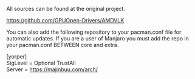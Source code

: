 All sources can be found at the original project.

https://github.com/GPUOpen-Drivers/AMDVLK


You can also add the following repository to your pacman.conf file for automatic updates. If you are a user of Manjaro you must add
the repo in your pacman.conf BETWEEN core and extra.

[yorper]                                                                                                                                
SigLevel = Optional TrustAll                                                                                                          
Server = https://majinbuu.com/arch/
